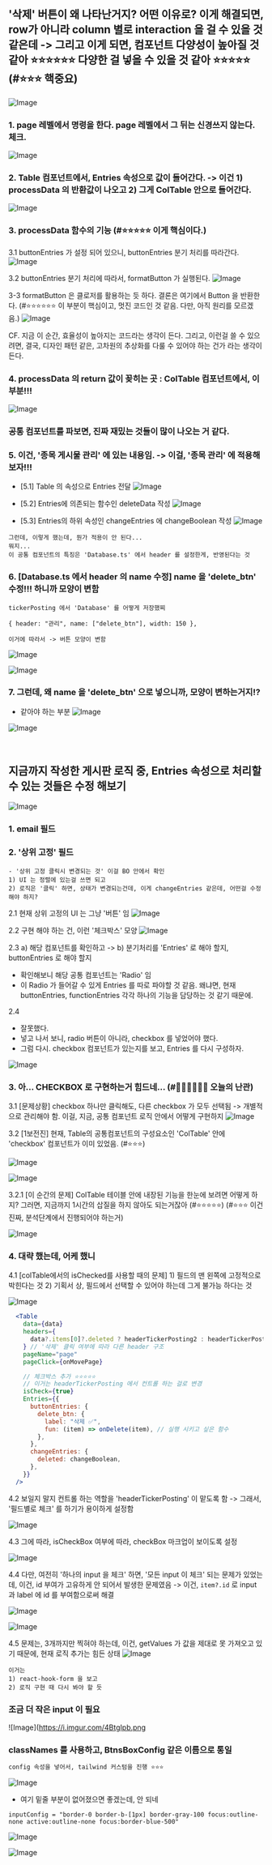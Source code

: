 

## '삭제' 버튼이 왜 나타난거지? 어떤 이유로? 이게 해결되면, row가 아니라 column 별로 interaction 을 걸 수 있을 것 같은데 -> 그리고 이게 되면, 컴포넌트 다양성이 높아질 것 같아 ⭐⭐⭐⭐⭐⭐ 다양한 걸 넣을 수 있을 것 같아 ⭐⭐⭐⭐⭐ (#⭐⭐⭐ 핵중요)

![Image](https://i.imgur.com/eoWI8QM.png) 


### 1. page 레벨에서 명령을 한다. page 레벨에서 그 뒤는 신경쓰지 않는다. 체크. 

![Image](https://i.imgur.com/y2JKs2e.png)


### 2. Table 컴포넌트에서, Entries 속성으로 값이 들어간다. -> 이건 1) processData 의 반환값이 나오고 2) 그게 ColTable 안으로 들어간다.

![Image](https://i.imgur.com/LMbF2EG.png)

### 3. processData 함수의 기능 (#⭐⭐⭐⭐⭐ 이게 핵심이다.)

3.1 buttonEntries 가 설정 되어 있으니, buttonEntries 분기 처리를 따라간다. 
![Image](https://i.imgur.com/Yi0elmh.png)

3.2 buttonEntries 분기 처리에 따라서, formatButton 가 실행된다.
![Image](https://i.imgur.com/hxyvVbL.png)

3-3 formatButton 은 클로저를 활용하는 듯 하다. 결론은 여기에서 Button 을 반환한다. (#⭐⭐⭐⭐⭐⭐ 이 부분이 핵심이고, 멋진 코드인 것 같음. 다만, 아직 원리를 모르겠음.)
![Image](https://i.imgur.com/vop2utS.png)

CF. 지금 이 순간, 효율성이 높아지는 코드라는 생각이 든다. 그리고, 이런걸 쓸 수 있으려면, 결국, 디자인 패턴 같은, 고차원의 추상화를 다룰 수 있어야 하는 건가 라는 생각이 든다.


### 4. processData 의 return 값이 꽂히는 곳 : ColTable 컴포넌트에서, 이 부분!!!

![Image](https://i.imgur.com/PZzf17m.png)


### 공통 컴포넌트를 파보면, 진짜 재밌는 것들이 많이 나오는 거 같다. 


### 5. 이건, '종목 게시물 관리' 에 있는 내용임. -> 이걸, '종목 관리' 에 적용해보자!!! 

- [5.1] Table 의 속성으로 Entries 전달
![Image](https://i.imgur.com/OQ7wzrT.png)

- [5.2] Entries에 의존되는 함수인 deleteData 작성
![Image](https://i.imgur.com/OILov0g.png)

- [5.3] Entries의 하위 속성인 changeEntries 에 changeBoolean 작성
![Image](https://i.imgur.com/LKQavV9.png)


```
그런데, 이렇게 했는데, 뭔가 적용이 안 된다... 
뭐지... 
이 공통 컴포넌트의 특징은 'Database.ts' 에서 header 를 설정한게, 반영된다는 것
```


### 6. [Database.ts 에서 header 의 name 수정] name 을 'delete_btn' 수정!!! 하니까 모양이 변함

```
tickerPosting 에서 'Database' 를 어떻게 저장했찌

{ header: "관리", name: ["delete_btn"], width: 150 },

이거에 따라서 -> 버튼 모양이 변함 
```

![Image](https://i.imgur.com/Ku4HN7a.png)

![Image](https://i.imgur.com/KxpXlcP.png)


### 7. 그런데, 왜 name 을 'delete_btn' 으로 넣으니까, 모양이 변하는거지!? 


- 같아야 하는 부분 
![Image](https://i.imgur.com/2Idi0N5.png)

![Image](https://i.imgur.com/cgHo9nh.png)

<br>

## 지금까지 작성한 게시판 로직 중, Entries 속성으로 처리할 수 있는 것들은 수정 해보기

![Image](https://i.imgur.com/LJS1cZ4.png)

### 1. email 필드 


### 2. '상위 고정' 필드

```
- '상위 고정 클릭시 변경되는 것' 이걸 BO 안에서 확인
1) UI 는 정렬에 있는걸 쓰면 되고 
2) 로직은 '클릭' 하면, 상태가 변경되는건데, 이게 changeEntries 같은데, 어떤걸 수정해야 하지?
```

2.1 현재 상위 고정의 UI 는 그냥 '버튼' 임 
![Image](https://i.imgur.com/4nSV634.png)

2.2 구현 해야 하는 건, 이런 '체크박스' 모양
![Image](https://i.imgur.com/BNACoPm.png)

2.3 a) 해당 컴포넌트를 확인하고 -> b) 분기처리를 'Entries' 로 해야 할지, buttonEntries 로 해야 할지 

- 확인해보니 해당 공통 컴포넌트는 'Radio' 임 
- 이 Radio 가 들어갈 수 있게 Entries 를 따로 파야할 것 같음. 왜냐면, 현재 buttonEntries, functionEntries 각각 하나의 기능을 담당하는 것 같기 때문에. 

2.4
- 잘못했다. 
- 넣고 나서 보니, radio 버튼이 아니라, checkbox 를 넣었어야 했다.
- 그럼 다시. checkbox 컴포넌트가 있는지를 보고, Entries 를 다시 구성하자. 

![Image](https://i.imgur.com/N2T1vkN.png)


### 3. 아... CHECKBOX 로 구현하는거 힘드네... (#📛📛📛📛📛📛 오늘의 난관)

3.1 [문제상황] checkbox 하나만 클릭해도, 다른 checkbox 가 모두 선택됨 -> 개별적으로 관리해야 함. 이걸, 지금, 공통 컴포넌트 로직 안에서 어떻게 구현하지
![Image](https://i.imgur.com/RIQQfYD.png)


3.2 [1보전진] 현재, Table의 공통컴포넌트의 구성요소인 'ColTable' 안에 'checkbox' 컴포넌트가 이미 있었음. (#⭐⭐⭐)

![Image](https://i.imgur.com/RTgRmey.png)

![Image](https://i.imgur.com/Sju4kRv.png)

3.2.1 [이 순간의 문제] ColTable 테이블 안에 내장된 기능을 한눈에 보려면 어떻게 하지? 그러면, 지금까지 1시간의 삽질을 하지 않아도 되는거잖아 (#⭐⭐⭐⭐⭐) (#⭐⭐⭐ 이건 진짜, 분석단계에서 진행되어야 하는거)

![Image](https://i.imgur.com/7OJUOxP.png)


### 4. 대략 했는데, 어케 했니 

4.1 [colTable에서의 isChecked를 사용할 때의 문제] 1) 필드의 맨 왼쪽에 고정적으로 박힌다는 것 2) 기획서 상, 필드에서 선택할 수 있어야 하는데 그게 불가능 하다는 것 

![Image](https://i.imgur.com/BJbtKAg.png)

```jsx
  <Table
    data={data}
    headers={
      data?.items[0]?.deleted ? headerTickerPosting2 : headerTickerPosting
    } // '삭제' 클릭 여부에 따라 다른 header 구조
    pageName="page"
    pageClick={onMovePage}

    // 체크박스 추가 ⭐⭐⭐⭐⭐
    // 이거는 headerTickerPosting 에서 컨트롤 하는 걸로 변경
    isCheck={true}  
    Entries={{
      buttonEntries: {
        delete_btn: {
          label: "삭제 ✅",
          fun: (item) => onDelete(item), // 실행 시키고 싶은 함수
        },
      },
      changeEntries: {
        deleted: changeBoolean,
      },
    }}
  />
```

4.2 보일지 말지 컨트롤 하는 역할을 'headerTickerPosting' 이 맡도록 함 -> 그래서, '필드별로 체크' 를 하기가 용이하게 설정함

![Image](https://i.imgur.com/e2gMmv2.png)

4.3 그에 따라, isCheckBox 여부에 따라, checkBox 마크업이 보이도록 설정

![Image](https://i.imgur.com/Xbs1XNE.png)

4.4 다만, 여전히 '하나의 input 을 체크' 하면, '모든 input 이 체크' 되는 문제가 있었는데, 이건, id 부여가 고유하게 안 되어서 발생한 문제였음 -> 이건, `item?.id` 로 input 과 label 에 id 를 부여함으로써 해결

![Image](https://i.imgur.com/lOGDL7j.png)

![Image](https://i.imgur.com/AXM5cLc.png)

4.5 문제는, 3개까지만 찍혀야 하는데, 이건, getValues 가 값을 제대로 못 가져오고 있기 때문에, 현재 로직 추가는 힘든 상태 
![Image](https://i.imgur.com/WCfu4qy.png)

```
이거는 
1) react-hook-form 을 보고 
2) 로직 구현 때 다시 봐야 할 듯 

```



### 조금 더 작은 input 이 필요
![Image](https://i.imgur.com/4BtgIpb.png


### classNames 를 사용하고, BtnsBoxConfig 같은 이름으로 통일 
```bash
config 속성을 넣어서, tailwind 커스텀을 진행 ⭐⭐⭐ 
```
![Image](https://i.imgur.com/62loRou.png)



- 여기 밑줄 부분이 없어졌으면 좋겠는데, 안 되네 
```
inputConfig = "border-0 border-b-[1px] border-gray-100 focus:outline-none active:outline-none focus:border-blue-500"
```

![Image](https://i.imgur.com/dn6ltQp.png)

![Image](https://i.imgur.com/m7scles.png)


